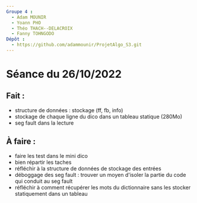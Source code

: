 ```yaml
---
Groupe 4 :
  - Adam MOUNIR
  - Yoann PHO
  - Théo THACH--DELACROIX
  - Fanny TOHNGODO
Dépôt :
  - https://github.com/adammounir/ProjetAlgo_S3.git
---
```


# Séance du 26/10/2022

## Fait :
* structure de données : stockage (ff, fb, info)
* stockage de chaque ligne du dico dans un tableau statique (280Mo)
* seg fault dans la lecture

## À faire :
* faire les test dans le mini dico
* bien répartir les taches
* réfléchir à la structure de données de stockage des entrées
* déboggage des seg fault : trouver un moyen d'isoler la partie du code qui conduit au seg fault
* réfléchir à comment récupérer les mots du dictionnaire sans les stocker statiquement dans un tableau
